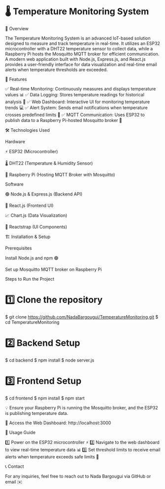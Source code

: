 # 🌡️ Temperature Monitoring System

📌 Overview

The Temperature Monitoring System is an advanced IoT-based solution designed to measure and track temperature in real-time. It utilizes an ESP32 microcontroller with a DHT22 temperature sensor to collect data, while a Raspberry Pi hosts the Mosquitto MQTT broker for efficient communication. A modern web application built with Node.js, Express.js, and React.js provides a user-friendly interface for data visualization and real-time email alerts when temperature thresholds are exceeded.

🚀 Features

✅ Real-time Monitoring: Continuously measures and displays temperature values 📊
✅ Data Logging: Stores temperature readings for historical analysis 📂
✅ Web Dashboard: Interactive UI for monitoring temperature trends 💻
✅ Alert System: Sends email notifications when temperature crosses predefined limits 🔔
✅ MQTT Communication: Uses ESP32 to publish data to a Raspberry Pi-hosted Mosquitto broker 🔄

🛠️ Technologies Used

Hardware

⚡ ESP32 (Microcontroller)

🌡️ DHT22 (Temperature & Humidity Sensor)

🍓 Raspberry Pi (Hosting MQTT Broker with Mosquitto)

Software

🟢 Node.js & Express.js (Backend API)

🔷 React.js (Frontend UI)

📈 Chart.js (Data Visualization)

🎨 Reactstrap (UI Components)


🏗️ Installation & Setup

Prerequisites

Install Node.js and npm 🟢

Set up Mosquitto MQTT broker on Raspberry Pi 


Steps to Run the Project

# 1️⃣ Clone the repository
$ git clone https://github.com/NadaBargougui/TemperatureMonitoring.git
$ cd TemperatureMonitoring

# 2️⃣ Backend Setup
$ cd backend
$ npm install
$ node server.js

# 3️⃣ Frontend Setup
$ cd frontend
$ npm install
$ npm start

💡 Ensure your Raspberry Pi is running the Mosquitto broker, and the ESP32 is publishing temperature data.

🔗 Access the Web Dashboard: http://localhost:3000


🎯 Usage Guide

1️⃣ Power on the ESP32 microcontroller ⚡
2️⃣ Navigate to the web dashboard to view real-time temperature data 📊
3️⃣ Set threshold limits to receive email alerts when temperature exceeds safe limits 🔔


📞 Contact

For any inquiries, feel free to reach out to Nada Bargougui via GitHub or email ✉️
